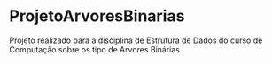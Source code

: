 # ProjetoArvoresBinarias
Projeto realizado para a disciplina de Estrutura de Dados do curso de Computação sobre os tipo de Arvores Binárias.
